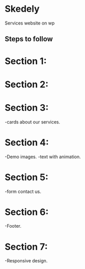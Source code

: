 # Skedely
Services website on wp

## Steps to follow

# Section 1: 

<!-- -Create menu.
-Background image.
-Text h1 with animation.
-Button write to whatsApp. -->

# Section 2:

<!-- -Cards about plans. -->

# Section 3:

-cards about  our services.

# Section 4:

-Demo images.
-text with animation.

# Section 5:

-form contact us.

# Section 6:

-Footer.

# Section 7:

-Responsive design.

